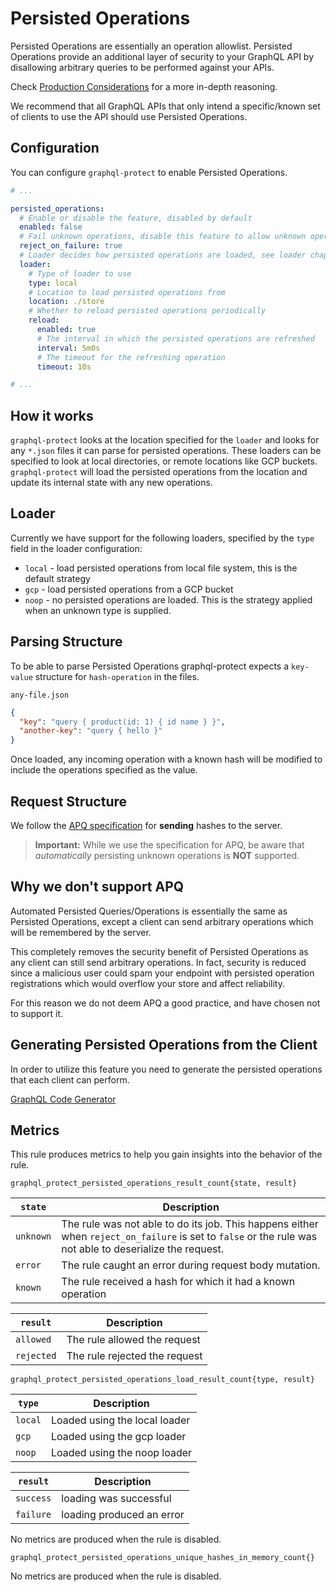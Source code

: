 # Persisted Operations

Persisted Operations are essentially an operation allowlist. Persisted Operations provide an additional layer of security to your GraphQL API by disallowing arbitrary queries to be performed against your APIs.

Check [Production Considerations](https://www.graphile.org/postgraphile/production/#simple-query-allowlist-persisted-queries--persisted-operations) for a more in-depth reasoning.

We recommend that all GraphQL APIs that only intend a specific/known set of clients to use the API should use Persisted Operations.

<!-- TOC -->

## Configuration

You can configure `graphql-protect` to enable Persisted Operations.

```yaml
# ...

persisted_operations:
  # Enable or disable the feature, disabled by default
  enabled: false
  # Fail unknown operations, disable this feature to allow unknown operations to reach your GraphQL API
  reject_on_failure: true
  # Loader decides how persisted operations are loaded, see loader chapter for more details
  loader:
    # Type of loader to use
    type: local
    # Location to load persisted operations from
    location: ./store
    # Whether to reload persisted operations periodically
    reload:
      enabled: true
      # The interval in which the persisted operations are refreshed
      interval: 5m0s
      # The timeout for the refreshing operation
      timeout: 10s

# ...
```

## How it works

`graphql-protect` looks at the location specified for the `loader` and looks for any `*.json` files it can parse for persisted operations.
These loaders can be specified to look at local directories, or remote locations like GCP buckets.
`graphql-protect` will load the persisted operations from the location and update its internal state with any new operations.

## Loader

Currently we have support for the following loaders, specified by the `type` field in the loader configuration:

* `local` - load persisted operations from local file system, this is the default strategy
* `gcp` - load persisted operations from a GCP bucket
* `noop` - no persisted operations are loaded. This is the strategy applied when an unknown type is supplied.

## Parsing Structure

To be able to parse Persisted Operations graphql-protect expects a `key-value` structure for `hash-operation` in the files.

`any-file.json`
```json
{
  "key": "query { product(id: 1) { id name } }",
  "another-key": "query { hello }"
}
```

Once loaded, any incoming operation with a known hash will be modified to include the operations specified as the value.

## Request Structure

We follow the [APQ specification](https://github.com/apollographql/apollo-link-persisted-queries#apollo-engine) for **sending** hashes to the server.

> **Important:**
> While we use the specification for APQ, be aware that _automatically_ persisting unknown operations is **NOT** supported.

## Why we don't support APQ

Automated Persisted Queries/Operations is essentially the same as Persisted Operations, except a client can send arbitrary operations which will be remembered by the server.

This completely removes the security benefit of Persisted Operations as any client can still send arbitrary operations. In fact, security is reduced since a malicious user could spam your endpoint with persisted operation registrations which would overflow your store and affect reliability.

For this reason we do not deem APQ a good practice, and have chosen not to support it.

## Generating Persisted Operations from the Client

In order to utilize this feature you need to generate the persisted operations that each client can perform.

[GraphQL Code Generator](https://the-guild.dev/graphql/codegen/plugins/presets/preset-client#persisted-documents)


## Metrics

This rule produces metrics to help you gain insights into the behavior of the rule.

```
graphql_protect_persisted_operations_result_count{state, result}
```

| `state`  | Description                                                                                                                                                   |
|---------|---------------------------------------------------------------------------------------------------------------------------------------------------------------|
| `unknown` | The rule was not able to do its job. This happens either when `reject_on_failure` is set to `false` or the rule was not able to deserialize the request. |
| `error` | The rule caught an error during request body mutation.                                                                                                        |
| `known` | The rule received a hash for which it had a known operation                                                                                                   |


| `result`  | Description                   |
|---------|-------------------------------|
| `allowed` | The rule allowed the request  |
| `rejected` | The rule rejected the request |

```
graphql_protect_persisted_operations_load_result_count{type, result}
```


| `type`  | Description                   |
|---------|-------------------------------|
| `local` | Loaded using the local loader |
| `gcp`   | Loaded using the gcp loader   |
| `noop`  | Loaded using the noop loader  |


| `result`  | Description               |
|-----------|---------------------------|
| `success` | loading was successful    |
| `failure` | loading produced an error |

No metrics are produced when the rule is disabled.

```
graphql_protect_persisted_operations_unique_hashes_in_memory_count{}
```

No metrics are produced when the rule is disabled.
